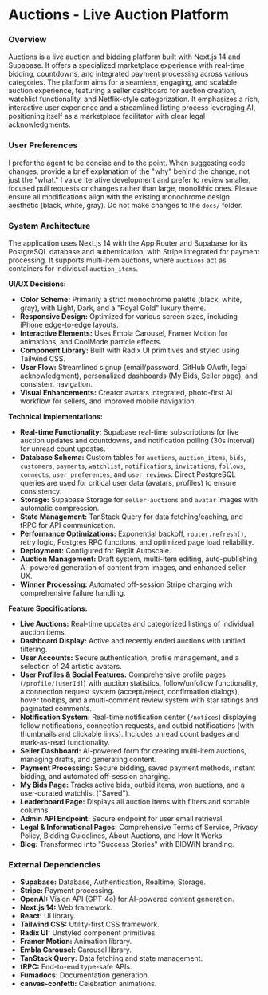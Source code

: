 # Auctions - Live Auction Platform

### Overview
Auctions is a live auction and bidding platform built with Next.js 14 and Supabase. It offers a specialized marketplace experience with real-time bidding, countdowns, and integrated payment processing across various categories. The platform aims for a seamless, engaging, and scalable auction experience, featuring a seller dashboard for auction creation, watchlist functionality, and Netflix-style categorization. It emphasizes a rich, interactive user experience and a streamlined listing process leveraging AI, positioning itself as a marketplace facilitator with clear legal acknowledgments.

### User Preferences
I prefer the agent to be concise and to the point. When suggesting code changes, provide a brief explanation of the "why" behind the change, not just the "what." I value iterative development and prefer to review smaller, focused pull requests or changes rather than large, monolithic ones. Please ensure all modifications align with the existing monochrome design aesthetic (black, white, gray). Do not make changes to the `docs/` folder.

### System Architecture
The application uses Next.js 14 with the App Router and Supabase for its PostgreSQL database and authentication, with Stripe integrated for payment processing. It supports multi-item auctions, where `auctions` act as containers for individual `auction_items`.

**UI/UX Decisions:**
- **Color Scheme:** Primarily a strict monochrome palette (black, white, gray), with Light, Dark, and a "Royal Gold" luxury theme.
- **Responsive Design:** Optimized for various screen sizes, including iPhone edge-to-edge layouts.
- **Interactive Elements:** Uses Embla Carousel, Framer Motion for animations, and CoolMode particle effects.
- **Component Library:** Built with Radix UI primitives and styled using Tailwind CSS.
- **User Flow:** Streamlined signup (email/password, GitHub OAuth, legal acknowledgment), personalized dashboards (My Bids, Seller page), and consistent navigation.
- **Visual Enhancements:** Creator avatars integrated, photo-first AI workflow for sellers, and improved mobile navigation.

**Technical Implementations:**
- **Real-time Functionality:** Supabase real-time subscriptions for live auction updates and countdowns, and notification polling (30s interval) for unread count updates.
- **Database Schema:** Custom tables for `auctions`, `auction_items`, `bids`, `customers`, `payments`, `watchlist`, `notifications`, `invitations`, `follows`, `connects`, `user_preferences`, and `user_reviews`. Direct PostgreSQL queries are used for critical user data (avatars, profiles) to ensure consistency.
- **Storage:** Supabase Storage for `seller-auctions` and `avatar` images with automatic compression.
- **State Management:** TanStack Query for data fetching/caching, and tRPC for API communication.
- **Performance Optimizations:** Exponential backoff, `router.refresh()`, retry logic, Postgres RPC functions, and optimized page load reliability.
- **Deployment:** Configured for Replit Autoscale.
- **Auction Management:** Draft system, multi-item editing, auto-publishing, AI-powered generation of content from images, and enhanced seller UX.
- **Winner Processing:** Automated off-session Stripe charging with comprehensive failure handling.

**Feature Specifications:**
- **Live Auctions:** Real-time updates and categorized listings of individual auction items.
- **Dashboard Display:** Active and recently ended auctions with unified filtering.
- **User Accounts:** Secure authentication, profile management, and a selection of 24 artistic avatars.
- **User Profiles & Social Features:** Comprehensive profile pages (`/profile/[userId]`) with auction statistics, follow/unfollow functionality, a connection request system (accept/reject, confirmation dialogs), hover tooltips, and a multi-comment review system with star ratings and paginated comments.
- **Notification System:** Real-time notification center (`/notices`) displaying follow notifications, connection requests, and outbid notifications (with thumbnails and clickable links). Includes unread count badges and mark-as-read functionality.
- **Seller Dashboard:** AI-powered form for creating multi-item auctions, managing drafts, and generating content.
- **Payment Processing:** Secure bidding, saved payment methods, instant bidding, and automated off-session charging.
- **My Bids Page:** Tracks active bids, outbid items, won auctions, and a user-curated watchlist ("Saved").
- **Leaderboard Page:** Displays all auction items with filters and sortable columns.
- **Admin API Endpoint:** Secure endpoint for user email retrieval.
- **Legal & Informational Pages:** Comprehensive Terms of Service, Privacy Policy, Bidding Guidelines, About Auctions, and How It Works.
- **Blog:** Transformed into "Success Stories" with BIDWIN branding.

### External Dependencies
- **Supabase:** Database, Authentication, Realtime, Storage.
- **Stripe:** Payment processing.
- **OpenAI:** Vision API (GPT-4o) for AI-powered content generation.
- **Next.js 14:** Web framework.
- **React:** UI library.
- **Tailwind CSS:** Utility-first CSS framework.
- **Radix UI:** Unstyled component primitives.
- **Framer Motion:** Animation library.
- **Embla Carousel:** Carousel library.
- **TanStack Query:** Data fetching and state management.
- **tRPC:** End-to-end type-safe APIs.
- **Fumadocs:** Documentation generation.
- **canvas-confetti:** Celebration animations.